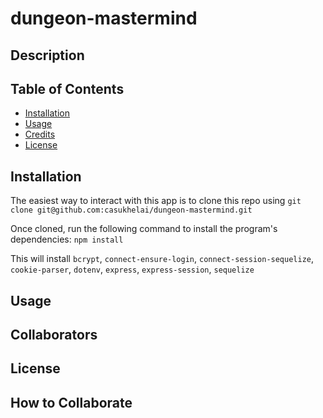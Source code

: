 # dungeon-mastermind

## Description


## Table of Contents
- [Installation](#installation)
- [Usage](#usage)
- [Credits](#credits)
- [License](#license)

## Installation
The easiest way to interact with this app is to clone this repo using 
``` git clone git@github.com:casukhelai/dungeon-mastermind.git ```

Once cloned, run the following command to install the program's dependencies:
``` npm install ```

This will install ``` bcrypt ```, ``` connect-ensure-login ```, ``` connect-session-sequelize ```, ``` cookie-parser ```, ``` dotenv ```, ``` express ```, ``` express-session ```, ``` sequelize ```

## Usage


## Collaborators


## License


## How to Collaborate
